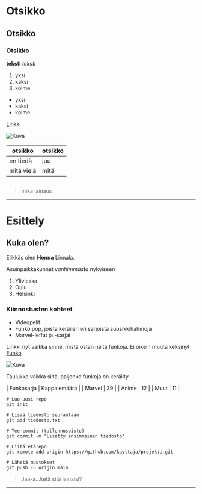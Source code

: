# Otsikko
## Otsikko
### Otsikko
**teksti**
*teksti*
1. yksi
2. kaksi
3. kolme
- yksi
- kaksi
- kolme


[Linkki](https://github.com)


![Kuva][Kissan kuva]

[Kissan kuva]: https://external-content.duckduckgo.com/iu/?u=https%3A%2F%2Fthvnext.bing.com%2Fth%2Fid%2FOIP.gw1PfZpf9uo61xT3pD-FYAHaE8%3Fr%3D0%26cb%3Ducfimgc2%26pid%3DApi&f=1&ipt=d1b69ba3ef19a86d0f740f7a9cc88bdb986a58f533a6c5c072364f2e40c58e6f&ipo=images

| otsikko | otsikko |
| ---|-----|
| en tiedä | juu |
| mitä vielä | mitä |

```

```

>mikä lainaus

---

# Esittely
## Kuka olen?
Elikkäs olen **Henna** Linnala.

Asuinpaikkakunnat *vanhimmasta* nykyiseen
1. Ylivieska
2. Oulu
3. Helsinki


### Kiinnostusten kohteet ###
- Videopelit
- Funko pop, joista keräilen eri sarjoista suosikkihahmoja
- Marvel-leffat ja -sarjat

Linkki nyt vaikka sinne, mistä ostan näitä funkoja. Ei oikein muuta keksinyt
[Funko](https://funkoeurope.com)


![Kuva](https://external-content.duckduckgo.com/iu/?u=https%3A%2F%2Ffunko.com%2Fon%2Fdemandware.static%2F-%2FSites-funko-master-catalog%2Fdefault%2Fdw09d1e0d0%2Fimages%2Ffunko%2Fupload%2F74290a_POPDeluxe_Loki_S2_POP1_GLAM-1-FunkoA-WEB.png&f=1&nofb=1&ipt=3e92c753e80658f3c91bf143304282dc8c8451c590d832ba25260b48247167fd)


Taulukko vaikka siitä, paljonko funkoja on keräilty

| Funkosarja | Kappalemäärä |
| Marvel | 39 |
| Anime | 12 |
| Muut | 11 |


```
# Luo uusi repo
git init

# Lisää tiedosto seurantaan
git add tiedosto.txt

# Tee commit (tallennuspiste)
git commit -m "Lisätty ensimmäinen tiedosto"

# Liitä etärepo
git remote add origin https://github.com/kayttaja/projekti.git

# Lähetä muutokset
git push -u origin main

```

>Jaa-a...ketä sitä lainaisi?

---


